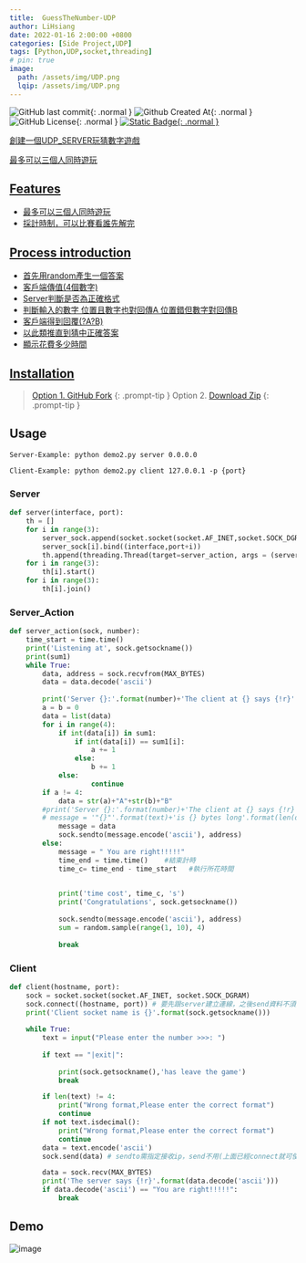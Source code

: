 ```yaml
---
title:  GuessTheNumber-UDP 
author: LiHsiang
date: 2022-01-16 2:00:00 +0800
categories: [Side Project,UDP]
tags: [Python,UDP,socket,threading]
# pin: true
image:
  path: /assets/img/UDP.png
  lqip: /assets/img/UDP.png
---
```

![GitHub last commit](https://img.shields.io/github/last-commit/Xiang511/GuessTheNumber-UDP?style=for-the-badge&color=%23007EC6){: .normal }
![Github Created At](https://img.shields.io/github/created-at/Xiang511/GuessTheNumber-UDP?style=for-the-badge&color=%23007EC6){: .normal }
![GitHub License](https://img.shields.io/github/license/XIang511/GuessTheNumber-UDP?style=for-the-badge&color=%23007EC6){: .normal }
<a href="https://github.com/Xiang511/GuessTheNumber-UDP">![Static Badge](https://img.shields.io/badge/Github-demo?style=for-the-badge&logo=github&color=%23000){: .normal }


創建一個UDP_SERVER玩猜數字遊戲 

最多可以三個人同時遊玩

## Features
- 最多可以三個人同時遊玩
- 採計時制，可以比賽看誰先解完

## Process introduction

- 首先用random產生一個答案
- 客戶端傳值(4個數字)
- Server判斷是否為正確格式
- 判斷輸入的數字 位置且數字也對回傳A 位置錯但數字對回傳B 
- 客戶端得到回覆(?A?B)
- 以此類推直到猜中正確答案
- 顯示花費多少時間

## Installation

>  Option 1. [GitHub Fork](https://github.com/Xiang511/GuessTheNumber-UDP)
{: .prompt-tip }
>  Option 2. [Download Zip](https://github.com/Xiang511/GuessTheNumber-UDP)
{: .prompt-tip }

## Usage

```console
Server-Example: python demo2.py server 0.0.0.0
```
```console
Client-Example: python demo2.py client 127.0.0.1 -p {port}
```
### Server
```python
def server(interface, port):
    th = []
    for i in range(3):
        server_sock.append(socket.socket(socket.AF_INET,socket.SOCK_DGRAM))
        server_sock[i].bind((interface,port+i))
        th.append(threading.Thread(target=server_action, args = (server_sock[i],i)))
    for i in range(3):
        th[i].start()
    for i in range(3):
        th[i].join()
```
### Server_Action
```python
def server_action(sock, number):
    time_start = time.time()
    print('Listening at', sock.getsockname())
    print(sum1)
    while True:
        data, address = sock.recvfrom(MAX_BYTES)  
        data = data.decode('ascii')
       
        print('Server {}:'.format(number)+'The client at {} says {!r}'.format(address, data))
        a = b = 0
        data = list(data)
        for i in range(4):
            if int(data[i]) in sum1:
                if int(data[i]) == sum1[i]:
                    a += 1
                else:
                    b += 1
            else:
                    continue
        if a != 4:
            data = str(a)+"A"+str(b)+"B"
        #print('Server {}:'.format(number)+'The client at {} says {!r}'.format(address, text))
        # message = '"{}"'.format(text)+'is {} bytes long'.format(len(data))
            message = data
            sock.sendto(message.encode('ascii'), address)
        else:
            message = " You are right!!!!!"
            time_end = time.time()    #結束計時
            time_c= time_end - time_start   #執行所花時間

            
            print('time cost', time_c, 's')
            print('Congratulations', sock.getsockname())
            
            sock.sendto(message.encode('ascii'), address)
            sum = random.sample(range(1, 10), 4) 
            
            break

```

### Client
```python
def client(hostname, port):
    sock = socket.socket(socket.AF_INET, socket.SOCK_DGRAM)
    sock.connect((hostname, port)) # 要先跟server建立連線，之後send資料不須指定地址
    print('Client socket name is {}'.format(sock.getsockname()))
    
    while True:
        text = input("Please enter the number >>>: ")
       
        if text == "|exit|":
            
            print(sock.getsockname(),'has leave the game')
            break

        if len(text) != 4:
            print("Wrong format,Please enter the correct format")
            continue
        if not text.isdecimal():
            print("Wrong format,Please enter the correct format")
            continue
        data = text.encode('ascii')
        sock.send(data) # sendto需指定接收ip，send不用(上面已經connect就可使用)

        data = sock.recv(MAX_BYTES)
        print('The server says {!r}'.format(data.decode('ascii')))
        if data.decode('ascii') == "You are right!!!!!":
            break
```



## Demo
![image](https://github.com/Xiang511/GuessTheNumber-UDP/assets/120042360/aa53a0f3-691a-454f-a549-71b2ff904ac7)
